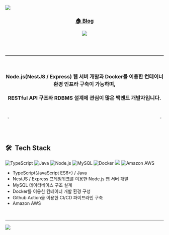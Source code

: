 <a href="https://github.com/JH8459"><img src="https://capsule-render.vercel.app/api?type=waving&color=6F777D&height=200&section=header&text=About&#160;JH&#160;🤔&fontColor=FFFFFF&fontSize=25"/></a>

<div align="center">
  
  ### <a href="https://blog.jh8459.com/" target="_blank">🏠 Blog</a>
  
  <a href="https://github.com/JH8459"><img src="https://hits.seeyoufarm.com/api/count/incr/badge.svg?url=https%3A%2F%2Fgithub.com%2FJH8459&count_bg=%23000000&title_bg=%23555555&icon=github.svg&icon_color=%23E7E7E7&title=Github&edge_flat=false"/></a> 
  
  <br>
  <br>
  
  ---
  
  <br>
    
  ### Node.js(NestJS / Express) 웹 서버 개발과 Docker를 이용한 컨테이너 환경 인프라 구축이 가능하며,<br><br>RESTful API 구조와 RDBMS 설계에 관심이 많은 백엔드 개발자입니다. 
  
</div>

<br>
<br>

<div align="center">
  <div style="display: flex; justify-content: space-between; width: 100%;">
    <a href="https://career.programmers.co.kr/pr/kk_ong2233_5240" target="_blank"><img src="https://raw.githubusercontent.com/JH8459/PROGRAMMERS-BADGE/master/static/result.svg" style="width: 40%;"/></a>
    <a href="https://solved.ac/profile/wjd5588" target="_blank"><img src="http://mazassumnida.wtf/api/v2/generate_badge?boj=wjd5588" style="width: 40%;"/></a>
  </div>
</div>

<br>
<br>

## 🛠 &#160;Tech Stack 


<img alt="TypeScript" src ="https://img.shields.io/badge/TypeScript-3178C6.svg?&style=for-the-badge&logo=TypeScript&logoColor=white"/> <img alt="Java" src ="https://img.shields.io/badge/java-%23ED8B00.svg?style=for-the-badge&logo=OpenJDK&logoColor=white"/> <img alt="Node.js" src ="https://img.shields.io/badge/Node.js-339933.svg?style=for-the-badge&logo=Node.js&logoColor=white"/> <img alt="MySQL" src ="https://img.shields.io/badge/MySQL-4479A1.svg?&style=for-the-badge&logo=MySQL&logoColor=white"/> <img alt="Docker" src="https://img.shields.io/badge/Docker-2496ED?style=for-the-badge&logo=Docker&logoColor=white"/> <img src="https://img.shields.io/badge/GitHub Actions-2088FF?style=for-the-badge&logo=GitHub Actions&logoColor=white"> <img alt="Amazon AWS" src ="https://img.shields.io/badge/Amazon AWS-232F3E.svg?&style=for-the-badge&logo=Amazon AWS&logoColor=white"/></center>

- TypeScript(JavaScript ES6+) / Java
- NestJS / Express 프레임워크를 이용한 Node.js 웹 서버 개발
- MySQL 데이터베이스 구조 설계
- Docker를 이용한 컨테이너 개발 환경 구성
- Github Action을 이용한 CI/CD 파이프라인 구축
- Amazon AWS
<br>

---

<a href="https://github.com/JH8459"><img src="https://capsule-render.vercel.app/api?type=waving&color=6F777D&height=200&section=footer"/></a>
